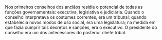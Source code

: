 ﻿Nos primeiros conselhos dos anciãos residia o potencial de todas as funções governamentais:  executiva, legislativa e judiciária. Quando o conselho interpretava os costumes correntes, era um tribunal; quando estabelecia novos modos de uso social, era uma legislatura; na medida em que fazia cumprir tais decretos e sanções, era o executivo. O presidente do conselho era um dos antecessores do posterior chefe tribal.